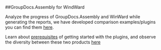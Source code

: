 ##GroupDocs.Assembly for WindWard

Analyze the progress of GroupDocs.Assembly and WinWard while generating the reports, we have developed comparison 
examples/plugins you can find them [here](https://github.com/atirtahirgroupdocs/GroupDocs_Assembly_NET/tree/master/Plugins).

Learn about [prerequisites](http://groupdocs.com/docs/display/assemblynet/Getting+Started+with+GroupDocs.Assembly+for+WindWard) of 
getting started with the plugins, and observe the diversity between these two products 
[here](http://groupdocs.com/docs/display/assemblynet/Getting+Started+with+GroupDocs.Assembly+for+WindWard#GettingStartedwithGroupDocs.AssemblyforWindWard-GroupDocs.AssemblyVSWindWard)
